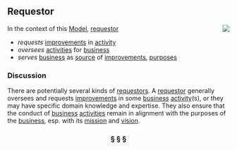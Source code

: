 ## Requestor

<img src="https://rawgithub.com/nikboyd/SampleDomain/master/requestor.svg" align="right"/>

In the context of this [Model](model.md), [requestor](https://github.com/nikboyd/SampleDomain/blob/master/requestor.md)

* <i>requests</i> [improvements](https://github.com/nikboyd/SampleDomain/blob/master/improvement.md) in [activity](https://github.com/nikboyd/SampleDomain/blob/master/activity.md)
* <i>oversees</i> [activities](https://github.com/nikboyd/SampleDomain/blob/master/activity.md) for [business](https://github.com/nikboyd/SampleDomain/blob/master/business.md)
* <i>serves</i> [business](https://github.com/nikboyd/SampleDomain/blob/master/business.md) as [source](https://github.com/nikboyd/SampleDomain/blob/master/source.md) of [improvements](https://github.com/nikboyd/SampleDomain/blob/master/improvement.md), [purposes](https://github.com/nikboyd/SampleDomain/blob/master/purpose.md)

### Discussion

There are potentially several kinds of [requestors](https://github.com/nikboyd/SampleDomain/blob/master/requestor.md).
A [requestor](https://github.com/nikboyd/SampleDomain/blob/master/requestor.md) generally oversees and requests [improvements](https://github.com/nikboyd/SampleDomain/blob/master/improvement.md) in some [business](https://github.com/nikboyd/SampleDomain/blob/master/business.md) [activity](https://github.com/nikboyd/SampleDomain/blob/master/activity.md)(s),
or they may have specific domain knowledge and expertise.
They also ensure that the conduct of [business](https://github.com/nikboyd/SampleDomain/blob/master/business.md) [activities](https://github.com/nikboyd/SampleDomain/blob/master/activity.md) remain in alignment with the purposes of the [business](https://github.com/nikboyd/SampleDomain/blob/master/business.md),
esp. with its [mission](https://github.com/nikboyd/SampleDomain/blob/master/mission.md) and [vision](https://github.com/nikboyd/SampleDomain/blob/master/vision.md).


<h3 align="center"><b>&sect; &sect; &sect;</b></h3>
